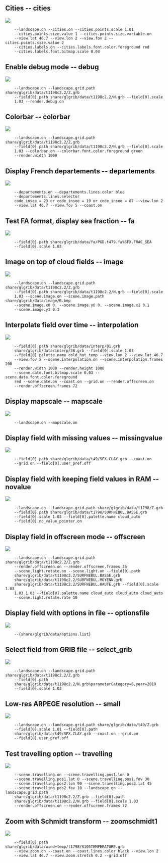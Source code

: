 ## Cities -- cities
![](samples/cities/TEST_0000.png)

```
    --landscape.on --cities.on --cities.points.scale 1.01 
    --cities.points.size.value 1 --cities.points.size.variable.on 
    --view.lat 46.7 --view.lon 2 --view.fov 2 --cities.points.size.value 2 
    --cities.labels.on --cities.labels.font.color.foreground red 
    --cities.labels.font.bitmap.scale 0.04 
```
## Enable debug mode -- debug
![](samples/debug/TEST_0000.png)

```
    --landscape.on --landscape.grid.path share/glgrib/data/t1198c2.2/Z.grb 
    --field[0].path share/glgrib/data/t1198c2.2/N.grb --field[0].scale 
    1.03 --render.debug.on 
```
## Colorbar -- colorbar
![](samples/colorbar/TEST_0000.png)

```
    --landscape.on --landscape.grid.path share/glgrib/data/t1198c2.2/Z.grb 
    --field[0].path share/glgrib/data/t1198c2.2/N.grb --field[0].scale 
    1.03 --colorbar.on --colorbar.font.color.foreground green 
    --render.width 1000 
```
## Display French departements -- departements
![](samples/departements/TEST_0000.png)

```
    --departements.on --departements.lines.color blue 
    --departements.lines.selector 
    code_insee = 23 or code_insee = 19 or code_insee = 87 --view.lon 2 
    --view.lat 46.7 --view.fov 5 --coast.on 
```
## Test FA format, display sea fraction -- fa
![](samples/fa/TEST_0000.png)

```
    --field[0].path share/glgrib/data/fa/PGD.t479.fa%SFX.FRAC_SEA 
    --field[0].scale 1.03 
```
## Image on top of cloud fields -- image
![](samples/image/TEST_0000.png)

```
    --landscape.on --landscape.grid.path share/glgrib/data/t1198c2.2/Z.grb 
    --field[0].path share/glgrib/data/t1198c2.2/N.grb --field[0].scale 
    1.03 --scene.image.on --scene.image.path share/glgrib/data/image/B.bmp 
    --scene.image.x0 0. --scene.image.y0 0. --scene.image.x1 0.1 
    --scene.image.y1 0.1 
```
## Interpolate field over time -- interpolation
![](samples/interpolation/TEST.gif)

```
    --field[0].path share/glgrib/data/interp/01.grb 
    share/glgrib/data/interp/36.grb --field[0].scale 1.03 
    --field[0].palette.name cold_hot_temp --view.lon 2 --view.lat 46.7 
    --view.fov 5 --scene.interpolation.on --scene.interpolation.frames 200 
    --render.width 1000 --render.height 1000 
    --scene.date.font.bitmap.scale 0.03 --scene.date.font.color.foreground 
    red --scene.date.on --coast.on --grid.on --render.offscreen.on 
    --render.offscreen.frames 72 
```
## Display mapscale -- mapscale
![](samples/mapscale/TEST_0000.png)

```
    --landscape.on --mapscale.on 
```
## Display field with missing values -- missingvalue
![](samples/missingvalue/TEST_0000.png)

```
    --field[0].path share/glgrib/data/t49/SFX.CLAY.grb --coast.on 
    --grid.on --field[0].user_pref.off 
```
## Display field with keeping field values in RAM -- novalue
![](samples/novalue/TEST_0000.png)

```
    --landscape.on --landscape.grid.path share/glgrib/data/t1798/Z.grb 
    --field[0].path share/glgrib/data/t1798/SURFNEBUL.BASSE.grb 
    --field[0].scale 1.03 --field[0].palette.name cloud_auto 
    --field[0].no_value_pointer.on 
```
## Display field in offscreen mode -- offscreen
![](samples/offscreen/TEST.gif)

```
    --landscape.on --landscape.grid.path share/glgrib/data/t1198c2.2/Z.grb 
    --render.offscreen.on --render.offscreen.frames 36 
    --scene.light.rotate.on --scene.light.on --field[0].path 
    share/glgrib/data/t1198c2.2/SURFNEBUL.BASSE.grb 
    share/glgrib/data/t1198c2.2/SURFNEBUL.MOYENN.grb 
    share/glgrib/data/t1198c2.2/SURFNEBUL.HAUTE.grb --field[0].scale 1.03 
    1.03 1.03 --field[0].palette.name cloud_auto cloud_auto cloud_auto 
    --scene.light.rotate.rate 10 
```
## Display field with options in file -- optionsfile
![](samples/optionsfile/TEST_0000.png)

```
    --{share/glgrib/data/options.list} 
```
## Select field from GRIB file -- select_grib
![](samples/select_grib/TEST_0000.png)

```
    --landscape.on --landscape.grid.path share/glgrib/data/t1198c2.2/Z.grb 
    --field[0].path 
    share/glgrib/data/t1198c2.2/N.grb%parameterCategory=6,year=2019 
    --field[0].scale 1.03 
```
## Low-res ARPEGE resolution -- small
![](samples/small/TEST_0000.png)

```
    --landscape.on --landscape.grid.path share/glgrib/data/t49/Z.grb 
    --field[0].scale 1.01 --field[0].path 
    share/glgrib/data/t49/SFX.CLAY.grb --coast.on --grid.on 
    --field[0].user_pref.off 
```
## Test travelling option -- travelling
![](samples/travelling/TEST.gif)

```
    --scene.travelling.on --scene.travelling.pos1.lon 0 
    --scene.travelling.pos1.lat 0 --scene.travelling.pos1.fov 30 
    --scene.travelling.pos2.lon 90 --scene.travelling.pos2.lat 45 
    --scene.travelling.pos2.fov 10 --landscape.on --landscape.grid.path 
    share/glgrib/data/t1198c2.2/Z.grb --field[0].path 
    share/glgrib/data/t1198c2.2/N.grb --field[0].scale 1.03 
    --render.offscreen.on --render.offscreen.frames 72 
```
## Zoom with Schmidt transform -- zoomschmidt1
![](samples/zoomschmidt1/TEST_0000.png)

```
    --field[0].path share/glgrib/data/wind+temp/t1798/S105TEMPERATURE.grb 
    --view.zoom.on --coast.on --coast.lines.color black --view.lon 2 
    --view.lat 46.7 --view.zoom.stretch 0.2 --grid.off 
```
